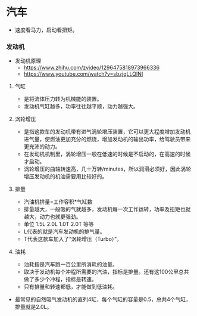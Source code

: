 # 汽车
- 速度看马力，启动看扭矩。

### 发动机
- 发动机原理 
    - https://www.zhihu.com/zvideo/1296475818973966336
    - https://www.youtube.com/watch?v=sbzjqLLQINI

1. 气缸
    - 是将流体压力转为机械能的装置。
    - 发动机气缸越多，功率往往越平顺，动力越强大。

2. 涡轮增压
    - 是指这款车的发动机带有进气涡轮增压装置，它可以更大程度增加发动机进气量，使燃油更加充分的燃烧，增加发动机的输出功率，给驾驶员带来更充沛的动力。
    - 在发动机机制里，涡轮增压一般在低速的时候是不启动的，在高速的时候才启动。
    - 涡轮增压的曲轴转速高，几十万转/minutes，所以润滑必须好，因此涡轮增压发动机的机油需要用比较好的。

3. 排量
    - 汽油机排量=工作容积*气缸数
    - 排量越大，一般吸的气就越多，发动机每一次工作运转，功率及扭矩也就越大，动力也就更强劲。
    - 单位 1.5L 2.0L 1.0T 2.0T 等等
    - L代表的就是汽车发动机的排气量。
    - T代表这款车加入了“涡轮增压（Turbo）”。

4. 油耗
    - 油耗指是汽车跑一百公里所消耗的油量。
    - 取决于发动机每个冲程所需要的汽油，指标是排量。还有这100公里总共做了多少个冲程，指标是转速。
    - 只有排量和转速都低，才能做到低油耗。



- 最常见的自然吸气发动机的直列4缸，每个气缸的容量是0.5，总共4个气缸，排量就是2.0L。
